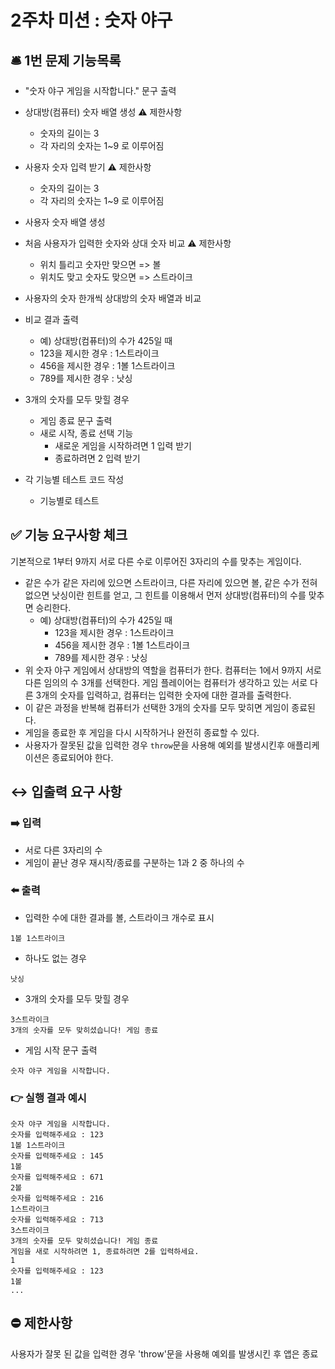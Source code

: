 # 2주차 미션 : 숫자 야구


## 🛎 1번 문제 기능목록

- "숫자 야구 게임을 시작합니다." 문구 출력
- 상대방(컴퓨터) 숫자 배열 생성
    ⚠️ 제한사항
    - 숫자의 길이는 3 
    - 각 자리의 숫자는 1~9 로 이루어짐
- 사용자 숫자 입력 받기
    ⚠️ 제한사항
    - 숫자의 길이는 3
    - 각 자리의 숫자는 1~9 로 이루어짐
- 사용자 숫자 배열 생성
- 처음 사용자가 입력한 숫자와 상대 숫자 비교
    ⚠️ 제한사항
    - 위치 틀리고 숫자만 맞으면 => 볼
    - 위치도 맞고 숫자도 맞으면 => 스트라이크
- 사용자의 숫자 한개씩 상대방의 숫자 배열과 비교
- 비교 결과 출력
    - 예) 상대방(컴퓨터)의 수가 425일 때
    - 123을 제시한 경우 : 1스트라이크
    - 456을 제시한 경우 : 1볼 1스트라이크
    - 789를 제시한 경우 : 낫싱
- 3개의 숫자를 모두 맞힐 경우 
    - 게임 종료 문구 출력
    - 새로 시작, 종료 선택 기능
        - 새로운 게임을 시작하려면 1 입력 받기
        - 종료하려면 2 입력 받기

- 각 기능별 테스트 코드 작성
    - 기능별로 테스트

## ✅ 기능 요구사항 체크


기본적으로 1부터 9까지 서로 다른 수로 이루어진 3자리의 수를 맞추는 게임이다.

- 같은 수가 같은 자리에 있으면 스트라이크, 다른 자리에 있으면 볼, 같은 수가 전혀 없으면 낫싱이란 힌트를 얻고, 그 힌트를 이용해서 먼저 상대방(컴퓨터)의 수를 맞추면 승리한다.
  - 예) 상대방(컴퓨터)의 수가 425일 때
    - 123을 제시한 경우 : 1스트라이크
    - 456을 제시한 경우 : 1볼 1스트라이크
    - 789를 제시한 경우 : 낫싱
- 위 숫자 야구 게임에서 상대방의 역할을 컴퓨터가 한다. 컴퓨터는 1에서 9까지 서로 다른 임의의 수 3개를 선택한다. 게임 플레이어는 컴퓨터가 생각하고 있는 서로 다른 3개의 숫자를 입력하고, 컴퓨터는 입력한 숫자에 대한
  결과를 출력한다.
- 이 같은 과정을 반복해 컴퓨터가 선택한 3개의 숫자를 모두 맞히면 게임이 종료된다.
- 게임을 종료한 후 게임을 다시 시작하거나 완전히 종료할 수 있다.
- 사용자가 잘못된 값을 입력한 경우 `throw`문을 사용해 예외를 발생시킨후 애플리케이션은 종료되어야 한다.


## ↔️ 입출력 요구 사항


### ➡️ 입력

- 서로 다른 3자리의 수
- 게임이 끝난 경우 재시작/종료를 구분하는 1과 2 중 하나의 수

### ⬅️ 출력

- 입력한 수에 대한 결과를 볼, 스트라이크 개수로 표시

```
1볼 1스트라이크
```

- 하나도 없는 경우

```
낫싱
```

- 3개의 숫자를 모두 맞힐 경우

```
3스트라이크
3개의 숫자를 모두 맞히셨습니다! 게임 종료
```

- 게임 시작 문구 출력

```
숫자 야구 게임을 시작합니다.
```

### 👉 실행 결과 예시

```
숫자 야구 게임을 시작합니다.
숫자를 입력해주세요 : 123
1볼 1스트라이크
숫자를 입력해주세요 : 145
1볼
숫자를 입력해주세요 : 671
2볼
숫자를 입력해주세요 : 216
1스트라이크
숫자를 입력해주세요 : 713
3스트라이크
3개의 숫자를 모두 맞히셨습니다! 게임 종료
게임을 새로 시작하려면 1, 종료하려면 2를 입력하세요.
1
숫자를 입력해주세요 : 123
1볼
...
```

## ⛔️ 제한사항

사용자가 잘못 된 값을 입력한 경우 'throw'문을 사용해 예외를 발생시킨 후 앱은 종료
